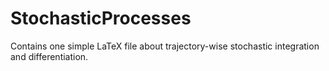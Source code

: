 # StochasticProcesses

Contains one simple LaTeX file about trajectory-wise stochastic integration and differentiation.
